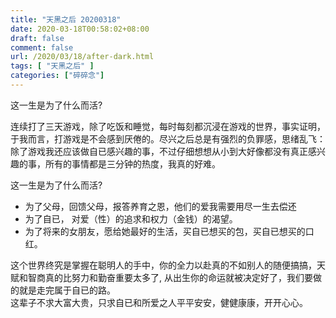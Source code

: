 ```yaml
---
title: "天黑之后 20200318"
date: 2020-03-18T00:58:02+08:00
draft: false
comment: false
url: /2020/03/18/after-dark.html
tags: [ "天黑之后" ]
categories: ["碎碎念"]
---
```

这一生是为了什么而活?
<!--more-->
连续打了三天游戏，除了吃饭和睡觉，每时每刻都沉浸在游戏的世界，事实证明，于我而言，打游戏是不会感到厌倦的。尽兴之后总是有强烈的负罪感，思绪乱飞：除了游戏我还应该做自已感兴趣的事，不过仔细想想从小到大好像都没有真正感兴趣的事，所有的事情都是三分钟的热度，我真的好难。

这一生是为了什么而活?
- 为了父母，回馈父母，报答养育之恩，他们的爱我需要用尽一生去偿还
- 为了自已， 对爱（性）的追求和权力（金钱）的渴望。
- 为了将来的女朋友，愿给她最好的生活，买自已想买的包，买自已想买的口红。

这个世界终究是掌握在聪明人的手中，你的全力以赴真的不如别人的随便搞搞，天赋和智商真的比努力和勤奋重要太多了, 从出生你的命运就被决定好了，我们要做的就是走完属于自已的路。  
这辈子不求大富大贵，只求自已和所爱之人平平安安，健健康康，开开心心。



